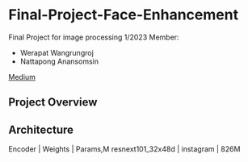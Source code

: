 # Final-Project-Face-Enhancement
Final Project for image processing 1/2023
Member:
- Werapat Wangrungroj
- Nattapong Anansomsin

[Medium](https://medium.com/@werapatwangrungroj/face-enhancement-ด้วย-semantic-segmentation-model-และ-facial-landmark-detection-model-2a8c1381b1a8)

## Project Overview



## Architecture

Encoder | Weights | Params,M
resnext101_32x48d | instagram | 826M
 
